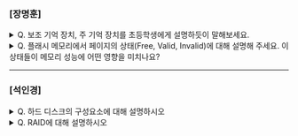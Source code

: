 ### [장명훈]

<details>
  <summary> Q. 보조 기억 장치, 주 기억 장치를 초등학생에게 설명하듯이 말해보세요. </summary>
  
  요리를 한다고 가정해보자.
  - 필요한 재료가 있는 냉장고, 도구가 있는 주방 서랍장이 보조 기억 장치
  - 재료를 놓고 실제 요리가 일어나는 요리 탁자, 도마 위가 주 기억 장치

</details>

<details>
  <summary> Q. 플래시 메모리에서 페이지의 상태(Free, Valid, Invalid)에 대해 설명해 주세요. 이 상태들이 메모리 성능에 어떤 영향을 미치나요? </summary>
  
  - Free 상태 : 메모리에 데이터를 쓸 수 있는 준비가 된 상태
  - Valid 상태 : 이미 유효한 데이터를 저장하고 있는 상태
  - Invalid 상태 : 더 이상 사용할 수 없는 상태

  플래시 메모리는 덮어 쓰기가 불가능하기 떄문에 Valid/Invalid 상태의 페이지에는 새 데이터를 저장할 수 없다. 이로 인해 쓰기 작업 시, Invlid페이지가 하나라도 들어있는 블록은 낭비가 된다. 
  
</details>

---
### [석인경]

<details>
  <summary> Q. 하드 디스크의 구성요소에 대해 설명하시오 </summary>
  
  - 플래터 : 하드 디스크에서 실질적으로 데이터가 저장되는 곳
  - 스핀들 : 플래터를 회전시킨다.
  - 헤드 : 플래터를 대상으로 데이터를 읽고 쓴다.
  - 디스크암 : 헤드를 원하는 위치로 이동시킨다.

</details>

<details>
  <summary> Q. RAID에 대해 설명하시오 </summary>
주로 하드 디스크와 SSD를 사용하는 기술로, 데이터의 안전성 혹은 높은 성능을 위해

여러 개의 물리적 보조기억장치를 마치 하나의 논리적 보조기억장치처럼 사용하는 기술을 의미한다.
  
</details>
